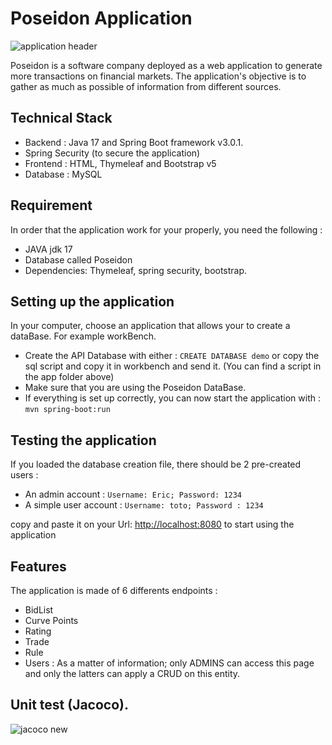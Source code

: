 # Poseidon Application 
![application header](https://github.com/HamzaBenalia/Projet07/assets/99022185/415951d2-ff88-4f98-94ed-11f257035369)

Poseidon is a software company deployed as a web application to generate more transactions on financial markets. The application's objective is to gather as much as possible of information from different sources.

## Technical Stack
- Backend : Java 17 and Spring Boot framework v3.0.1.
- Spring Security (to secure the application)
- Frontend : HTML, Thymeleaf and Bootstrap v5
- Database : MySQL

## Requirement
In order that the application work for your properly, you need the following :
- JAVA jdk 17
- Database called Poseidon
- Dependencies: Thymeleaf, spring security, bootstrap.


## Setting up the application
In your computer, choose an application that allows your to create a dataBase. For example workBench.
- Create the API Database with either : `CREATE DATABASE demo` or copy the sql script and copy it in workbench and send it. (You can find a script in the app folder above)
- Make sure that you are using the Poseidon DataBase.
- If everything is set up correctly, you can now start the application with : `mvn spring-boot:run`

## Testing the application
If you loaded the database creation file, there should be 2 pre-created users :
- An admin account : `Username: Eric; Password: 1234`
- A simple user account : `Username: toto; Password : 1234`

copy and paste it on your Url: [http://localhost:8080](http://localhost:8080) to start using the application

## Features
The application is made of 6 differents endpoints : 
- BidList
- Curve Points
- Rating
- Trade
- Rule
- Users : As a matter of information; only ADMINS can access this page and only the latters can apply a CRUD on this entity.

## Unit test (Jacoco).


![jacoco new](https://github.com/HamzaBenalia/Projet07/assets/99022185/9c71f074-093b-4dbb-b901-ca88788e7d17)

